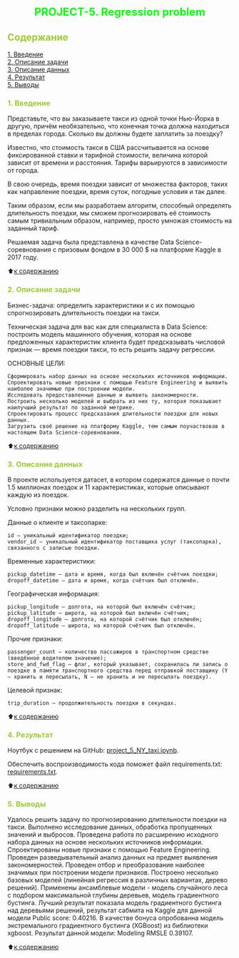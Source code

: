# <font size = 5 color = #00FF00> <center>PROJECT-5. Regression problem</center></font> 



##  <font color = #9ACD32> Содержание </font>

[1. Введение](https://github.com/DmitVasilev/Project-5-Regression-problem#-1-%D0%B2%D0%B2%D0%B5%D0%B4%D0%B5%D0%BD%D0%B8%D0%B5-)   
[2. Описание задачи](https://github.com/DmitVasilev/Project-5-Regression-problem#2-%D0%BE%D0%BF%D0%B8%D1%81%D0%B0%D0%BD%D0%B8%D0%B5-%D0%B7%D0%B0%D0%B4%D0%B0%D1%87%D0%B8)   
[3. Описание данных](https://github.com/DmitVasilev/Project-5-Regression-problem#3-%D0%BE%D0%BF%D0%B8%D1%81%D0%B0%D0%BD%D0%B8%D0%B5-%D0%B4%D0%B0%D0%BD%D0%BD%D1%8B%D1%85)   
[4. Результат](https://github.com/DmitVasilev/Project-5-Regression-problem#4-%D1%80%D0%B5%D0%B7%D1%83%D0%BB%D1%8C%D1%82%D0%B0%D1%82)                  
[5. Выводы](https://github.com/DmitVasilev/Project-5-Regression-problem#5-%D0%B2%D1%8B%D0%B2%D0%BE%D0%B4%D1%8B)

### <font color = #9ACD32> 1. Введение </font>

Представьте, что вы заказываете такси из одной точки Нью-Йорка в другую, причём необязательно, что конечная точка должна находиться в пределах города. Сколько вы должны будете заплатить за поездку?

Известно, что стоимость такси в США рассчитывается на основе фиксированной ставки и тарифной стоимости, величина которой зависит от времени и расстояния. Тарифы варьируются в зависимости от города.

В свою очередь, время поездки зависит от множества факторов, таких как направление поездки, время суток, погодные условия и так далее.

Таким образом, если мы разработаем алгоритм, способный определять длительность поездки, мы сможем прогнозировать её стоимость самым тривиальным образом, например, просто умножая стоимость на заданный тариф.

Решаемая задача была представлена в качестве Data Science-соревнования с призовым фондом в 30 000 $ на платформе Kaggle в 2017 году. 
                          
:arrow_up:[к содержанию](https://github.com/DmitVasilev/Project-5-Regression-problem#-%D1%81%D0%BE%D0%B4%D0%B5%D1%80%D0%B6%D0%B0%D0%BD%D0%B8%D0%B5-)  

###  <font color = #9ACD32>2. Описание задачи</font>

Бизнес-задача: определить характеристики и с их помощью спрогнозировать длительность поездки на такси.

Техническая задача для вас как для специалиста в Data Science: построить модель машинного обучения, которая на основе предложенных характеристик клиента будет предсказывать числовой признак — время поездки такси, то есть решить задачу регрессии.

ОСНОВНЫЕ ЦЕЛИ:

    Сформировать набор данных на основе нескольких источников информации.
    Спроектировать новые признаки с помощью Feature Engineering и выявить наиболее значимые при построении модели.
    Исследовать предоставленные данные и выявить закономерности.
    Построить несколько моделей и выбрать из них ту, которая показывает наилучший результат по заданной метрике.
    Спроектировать процесс предсказания длительности поездки для новых данных.
    Загрузить своё решение на платформу Kaggle, тем самым поучаствовав в настоящем Data Science-соревновании.


:arrow_up:[к содержанию](https://github.com/DmitVasilev/Project-5-Regression-problem#-%D1%81%D0%BE%D0%B4%D0%B5%D1%80%D0%B6%D0%B0%D0%BD%D0%B8%D0%B5-)  
                     
###  <font color = #9ACD32>3. Описание данных</font>

В проекте используется датасет, в котором содержатся данные о почти 1.5 миллионах поездок и 11 характеристиках, которые описывают каждую из поездок.

Условно признаки можно разделить на нескольких групп.

Данные о клиенте и таксопарке:

    id — уникальный идентификатор поездки;
    vendor_id — уникальный идентификатор поставщика услуг (таксопарка), связанного с записью поездки.

Временные характеристики:

    pickup_datetime — дата и время, когда был включён счётчик поездки;
    dropoff_datetime — дата и время, когда счётчик был отключён.

Географическая информация:

    pickup_longitude — долгота, на которой был включён счётчик;
    pickup_latitude — широта, на которой был включён счётчик;
    dropoff_longitude — долгота, на которой счётчик был отключён;
    dropoff_latitude — широта, на которой счётчик был отключён.

Прочие признаки:

    passenger_count — количество пассажиров в транспортном средстве (введённое водителем значение);
    store_and_fwd_flag — флаг, который указывает, сохранилась ли запись о поездке в памяти транспортного средства перед отправкой поставщику (Y — хранить и пересылать, N — не хранить и не пересылать поездку).

Целевой признак:

    trip_duration — продолжительность поездки в секундах.
                     
:arrow_up:[к содержанию](https://github.com/DmitVasilev/Project-5-Regression-problem#-%D1%81%D0%BE%D0%B4%D0%B5%D1%80%D0%B6%D0%B0%D0%BD%D0%B8%D0%B5-)   



###  <font color = #9ACD32>4. Результат</font>

Ноутбук с решением на GitHub: [project_5_NY_taxi.ipynb](https://github.com/DmitVasilev/Project-5-Regression-problem/blob/9c180447b100bcc3453398798bf5db79debf20a2/project-5_NY_taxi.ipynb).     
 
Обеспечить воспроизводимость кода поможет файл requirements.txt: [requirements.txt](https://github.com/DmitVasilev/Project-5-Regression-problem/blob/9c180447b100bcc3453398798bf5db79debf20a2/requirements.txt). 
                        
:arrow_up:[к содержанию](https://github.com/DmitVasilev/Project-5-Regression-problem#-%D1%81%D0%BE%D0%B4%D0%B5%D1%80%D0%B6%D0%B0%D0%BD%D0%B8%D0%B5-)      


###  <font color = #9ACD32>5. Выводы</font>

Удалось решить задачу по прогнозированию длительности поездки на такси. Выполнено исследование данных, обработка пропущенных значений и выбросов. Проведена работа по расширению исходного набора данных на основе нескольких источников информации. Спроектированы новые признаки с помощью Feature Engineering. Проведен разведывательный анализ данных на предмет выявления закономерностей. Проведен отбор и преобразование наиболее значимых при построении модели признаков. Построено несколько базовых моделей (линейная регрессия в различных вариантах, дерево решений). Применены ансамблевые модели - модель случайного леса с подбором максимальной глубины деревьев, модель градиентного бустинга. Лучший результат показала модель градиентного бустинга над деревьями решений, результат сабмита на  Kaggle для данной модели Public score: 0.40216. В качестве бонуса опробованна модель экстремального градиентного бустинга (XGBoost) из библиотеки xgboost. Результат данной модели: Modeling RMSLE 0.39107.
                             
:arrow_up:[к содержанию](https://github.com/DmitVasilev/Project-5-Regression-problem#-%D1%81%D0%BE%D0%B4%D0%B5%D1%80%D0%B6%D0%B0%D0%BD%D0%B8%D0%B5-)   